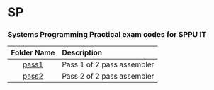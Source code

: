 # SP
### Systems Programming Practical exam codes for SPPU IT 

| Folder Name                     | Description                    |
| :-----------------------------:  | :--------------------------------    |
|[pass1](pass1/)|Pass 1 of 2 pass assembler|
|[pass2](pass2/)|Pass 2 of 2 pass assembler|
